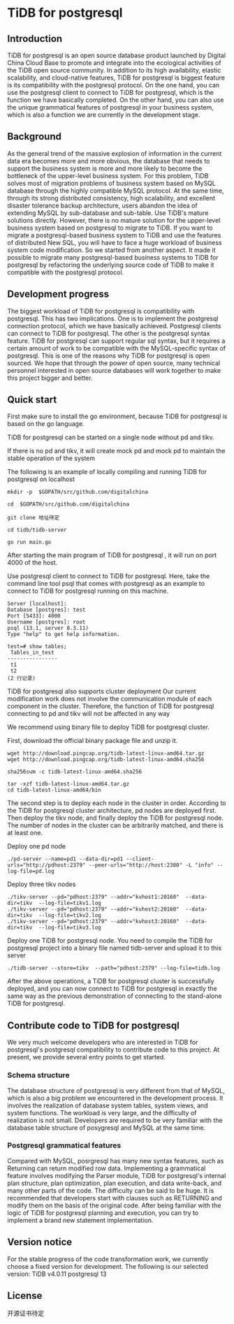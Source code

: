 # TiDB for postgresql

## Introduction

TiDB for postgresql is an open source database product launched by Digital China Cloud Base to promote and integrate into the ecological activities of the TiDB open source community. In addition to its high availability, elastic scalability, and cloud-native features, TiDB for postgresql is biggest feature is its compatibility with the postgresql protocol. On the one hand, you can use the postgresql client to connect to TiDB for postgresql, which is the function we have basically completed. On the other hand, you can also use the unique grammatical features of postgresql in your business system, which is also a function we are currently in the development stage.



## Background

As the general trend of the massive explosion of information in the current data era becomes more and more obvious, the database that needs to support the business system is more and more likely to become the bottleneck of the upper-level business system. For this problem, TiDB solves most of migration problems of business system based on MySQL database through the highly compatible MySQL protocol. At the same time, through its strong distributed consistency, high scalability, and excellent disaster tolerance backup architecture, users abandon the idea of extending MySQL by sub-database and sub-table. Use TiDB's mature solutions directly. However, there is no mature solution for the upper-level business system based on postgresql to migrate to TiDB. If you want to migrate a postgresql-based business system to TiDB and use the features of distributed New SQL, you will have to face a huge workload of business system code modification. So we started from another aspect. It made it possible to migrate many postgresql-based business systems to TiDB for postgresql by refactoring the underlying source code of TiDB to make it compatible with the postgresql protocol.



## Development progress

The biggest workload of TiDB for postgresql is compatibility with postgresql. This has two implications. One is to implement the postgresql connection protocol, which we have basically achieved. Postgresql clients can connect to TiDB for postgresql. The other is the postgresql syntax feature. TiDB for postgresql can support regular sql syntax, but it requires a certain amount of work to be compatible with the MySQL-specific syntax of postgresql. This is one of the reasons why TiDB for postgresql is open sourced. We hope that through the power of open source, many technical personnel interested in open source databases will work together to make this project bigger and better.



## Quick start

First make sure to install the go environment, because TiDB for postgresql is based on the go language.

TiDB for postgresql can be started on a single node without pd and tikv.

If there is no pd and tikv, it will create mock pd and mock pd to maintain the stable operation of the system

The following is an example of locally compiling and running TiDB for postgresql on localhost

```shell
mkdir -p  $GOPATH/src/github.com/digitalchina

cd  $GOPATH/src/github.com/digitalchina

git clone 地址待定

cd tidb/tidb-server

go run main.go
```

After starting the main program of TiDB for postgresql , it will run on port 4000 of the host.

Use postgresql client to connect to TiDB for postgresql. Here, take the command line tool psql that comes with postgresql as an example to connect to TiDB for postgresql running on this machine.

```
Server [localhost]:
Database [postgres]: test
Port [5433]: 4000
Username [postgres]: root
psql (13.1, server 8.3.11)
Type "help" to get help information.

test=# show tables;
 Tables_in_test
----------------
 t1
 t2
(2 行记录)
```

TiDB for postgresql also supports cluster deployment
Our current modification work does not involve the communication module of each component in the cluster. Therefore, the function of TiDB for postgresql connecting to pd and tikv will not be affected in any way

We recommend using binary file to deploy TiDB for postgresql cluster.

First, download the official binary package file and unzip it.

```shell
wget http://download.pingcap.org/tidb-latest-linux-amd64.tar.gz
wget http://download.pingcap.org/tidb-latest-linux-amd64.sha256

sha256sum -c tidb-latest-linux-amd64.sha256

tar -xzf tidb-latest-linux-amd64.tar.gz
cd tidb-latest-linux-amd64/bin
```

The second step is to deploy each node in the cluster in order. According to the TiDB for postgresql cluster architecture, pd nodes are deployed first. Then deploy the tikv node, and finally deploy the TiDB for postgresql node. The number of nodes in the cluster can be arbitrarily matched, and there is at least one.

Deploy one pd node

```shell
./pd-server --name=pd1 --data-dir=pd1 --client-urls="http://pdhost:2379" --peer-urls="http://host:2380" -L "info" --log-file=pd.log
```

Deploy three tikv nodes

```shell
./tikv-server --pd="pdhost:2379" --addr="kvhost1:20160"  --data-dir=tikv  --log-file=tikv1.log
./tikv-server --pd="pdhost:2379" --addr="kvhost2:20160"  --data-dir=tikv  --log-file=tikv2.log
./tikv-server --pd="pdhost:2379" --addr="kvhost3:20160"  --data-dir=tikv  --log-file=tikv3.log
```

Deploy one TiDB for postgresql node. You need to compile the TiDB for postgresql project into a binary file named tidb-server and upload it to this server

```shell
./tidb-server --store=tikv  --path="pdhost:2379" --log-file=tidb.log
```

After the above operations, a TiDB for postgresql cluster is successfully deployed, and you can now connect to TiDB for postgresql in exactly the same way as the previous demonstration of connecting to the stand-alone TiDB for postgresql.







## Contribute code to TiDB for postgresql

We very much welcome developers who are interested in TiDB for postgresql's postgresql compatibility to contribute code to this project. At present, we provide several entry points to get started.

### Schema structure

The database structure of postgressql is very different from that of MySQL, which is also a big problem we encountered in the development process. It involves the realization of database system tables, system views, and system functions. The workload is very large, and the difficulty of realization is not small. Developers are required to be very familiar with the database table structure of posygresql and MySQL at the same time.

### Postgresql grammatical features

Compared with MySQL, posrgresql has many new syntax features, such as Returning can return modified row data. Implementing a grammatical feature involves modifying the Parser module, TiDB for postgresql's internal plan structure, plan optimization, plan execution, and data write-back, and many other parts of the code. The difficulty can be said to be huge. It is recommended that developers start with clauses such as RETURNING and modify them on the basis of the original code. After being familiar with the logic of TiDB for postgresql planning and execution, you can try to implement a brand new statement implementation.



## Version notice

For the stable progress of the code transformation work, we currently choose a fixed version for development. The following is our selected version:
TiDB v4.0.11
postgresql 13



## License

开源证书待定



